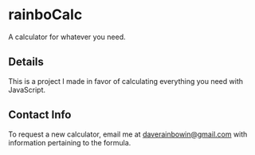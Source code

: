 # rainboCalc
A calculator for whatever you need.
## Details
This is a project I made in favor of calculating everything you need with JavaScript.
## Contact Info
To request a new calculator, email me at daverainbowin@gmail.com with information pertaining to the formula.